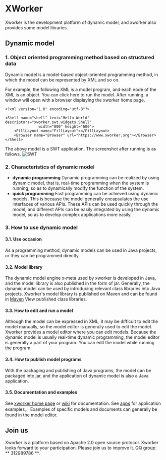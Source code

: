 # XWorker
Xworker is the development platform of dynamic model, and xworker also provides some model libraries.

## Dynamic model
### 1. Object oriented programming method based on structured data
Dynamic model is a model-based object-oriented programming method, in which the model can be represented by XML and so on.

For example, the following XML is a model program, and each node of the XML is an object. You can click here to run the model. After running, a window will open with a browser displaying the xworker home page.
```
<?xml version="1.0" encoding="utf-8"?>
 
<Shell name="shell" text="Hello World" descriptors="xworker.swt.widgets.Shell"
               width="800" height="600">
    <FillLayout name="FillLayout"></FillLayout>
    <Browser name="Browser" url="https://www.xworker.org"></Browser>
</Shell>
```
The above model is a SWT application. The screenshot after running is as follows.
![SWT](https://images.gitee.com/uploads/images/2019/1217/164635_22cd7199_493262.png  "SWT application")

### 2. Characteristics of dynamic model
- **dynamic programming**
Dynamic programming can be realized by using dynamic model, that is, real-time programming when the system is running, so as to dynamically modify the function of the system.
- **quick programming**
Fast programming can be achieved using dynamic models. This is because the model generally encapsulates the use interfaces of various APIs. These APIs can be used quickly through the model, and different APIs can be easily integrated by using the dynamic model, so as to develop complex applications more easily.

### 3. How to use dynamic model
#### 3.1. Use occasion
As a programming method, dynamic models can be used in Java projects, or they can be programmed directly.

#### 3.2. Model library
The dynamic model engine x-meta used by xworker is developed in Java, and the model library is also published in the form of jar. Generally, the dynamic model can be used by introducing relevant class libraries into Java projects.
Xworker's model library is published on Maven and can be found in [Maven](https://mvnrepository.com/search?q=xworker) View published class libraries.

#### 3.3. How to edit and run a model
Although the model can be expressed in XML, it may be difficult to edit the model manually, so the model editor is generally used to edit the model.
Xworker provides a model editor where you can edit models. Because the dynamic model is usually real-time dynamic programming, the model editor is generally a part of your program. You can edit the model while running the program.

#### 3.4. How to publish model programs
With the packaging and publishing of Java programs, the model can be packaged into jar, and the application of dynamic model is also a Java application.

#### 3.5. Documentation and examples
See [xworker home page](https://www.xworker.org)  or [wiki](https://gitee.com/xworker/xworker/wikis/pages) for documentation. See [apps](https://gitee.com/xworker/apps) for application examples。 Examples of specific models and documents can generally be found in the model editor.

## Join us
Xworker is a platform based on Apache 2.0 open source protocol. Xworker looks forward to your participation. Please join us to improve it. QQ group: ** 312989786 **.